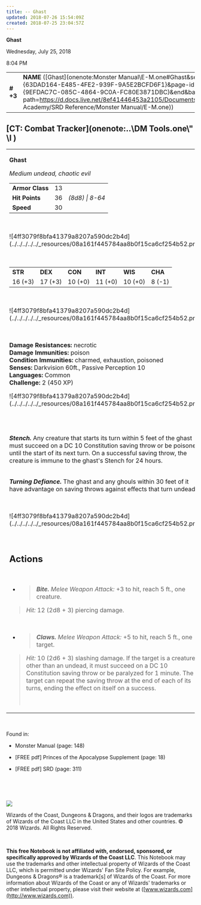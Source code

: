 ```yaml
---
title: -- Ghast
updated: 2018-07-26 15:54:09Z
created: 2018-07-25 23:04:57Z
---
```


**Ghast**

Wednesday, July 25, 2018

8:04 PM

|           |                                                                                                                                                                                                                                                                                    |        |        |        |     |       |        |
|-----------|------------------------------------------------------------------------------------------------------------------------------------------------------------------------------------------------------------------------------------------------------------------------------------|--------|--------|--------|-----|-------|--------|
| **\# +3** | **NAME** ([Ghast](onenote:Monster Manual\\E-M.one#Ghast&section-id={63DAD164-E485-4FE2-939F-9A5E2BCFD6F1}&page-id={9EFDAC7C-085C-4864-9C0A-FC80E3871DBC}&end&base-path=https://d.docs.live.net/8ef41446453a2105/Documents/Adventure Academy/SRD Reference/Monster Manual/E-M.one)) | **13** | **36** | **36** | \-  | Notes | 450 XP |

## [CT: Combat Tracker](onenote:..\\DM Tools.one\\" \l )

<table><tbody><tr class="odd"><td><p><strong>Ghast</strong></p><p><em>Medium undead, chaotic evil<br />
</em></p><table><tbody><tr class="odd"><td><strong>Armor Class</strong></td><td>13</td><td> </td></tr><tr class="even"><td><strong>Hit Points</strong></td><td>36</td><td><em>(8d8) | 8-64</em></td></tr><tr class="odd"><td><strong>Speed</strong></td><td>30</td><td> </td></tr></tbody></table><p> </p><p>![4ff3079f8bfa41379a8207a590dc2b4d](../../../../../_resources/08a161f445784aa8b0f15ca6cf254b52.png)</p><p> </p><table><tbody><tr class="odd"><td><strong>STR</strong></td><td><strong>DEX</strong></td><td><strong>CON</strong></td><td><strong>INT</strong></td><td><strong>WIS</strong></td><td><strong>CHA</strong></td></tr><tr class="even"><td>16 (+3)</td><td>17 (+3)</td><td>10 (+0)</td><td>11 (+0)</td><td>10 (+0)</td><td>8 (-1)</td></tr></tbody></table><p> </p><p>![4ff3079f8bfa41379a8207a590dc2b4d](../../../../../_resources/08a161f445784aa8b0f15ca6cf254b52.png)</p><p> </p><p><strong>Damage Resistances:</strong> necrotic<br />
<strong>Damage Immunities:</strong> poison<br />
<strong>Condition Immunities:</strong> charmed, exhaustion, poisoned<br />
<strong>Senses:</strong> Darkvision 60ft., Passive Perception 10<br />
<strong>Languages:</strong> Common<br />
<strong>Challenge:</strong> 2 (450 XP)</p><p>![4ff3079f8bfa41379a8207a590dc2b4d](../../../../../_resources/08a161f445784aa8b0f15ca6cf254b52.png)</p><p> </p><p><em><strong><br />
Stench.</strong></em> Any creature that starts its turn within 5 feet of the ghast must succeed on a DC 10 Constitution saving throw or be poisoned until the start of its next turn. On a successful saving throw, the creature is immune to the ghast's Stench for 24 hours.</p><p><em><strong><br />
Turning Defiance.</strong></em> The ghast and any ghouls within 30 feet of it have advantage on saving throws against effects that turn undead.</p><p> </p><p>![4ff3079f8bfa41379a8207a590dc2b4d](../../../../../_resources/08a161f445784aa8b0f15ca6cf254b52.png)</p><p> </p><h2 id="actions"><strong>Actions</strong></h2><p> </p><ul><li><blockquote><p><em><strong>Bite.</strong> Melee Weapon Attack:</em> +3 to hit, reach 5 ft., one creature.</p></blockquote></li></ul><blockquote><p><em>Hit:</em> 12 (2d8 + 3) piercing damage.</p></blockquote><p> </p><ul><li><blockquote><p><em><strong>Claws.</strong> Melee Weapon Attack:</em> +5 to hit, reach 5 ft., one target.</p></blockquote></li></ul><blockquote><p><em>Hit:</em> 10 (2d6 + 3) slashing damage. If the target is a creature other than an undead, it must succeed on a DC 10 Constitution saving throw or be paralyzed for 1 minute. The target can repeat the saving throw at the end of each of its turns, ending the effect on itself on a success.</p><p> </p></blockquote></td></tr></tbody></table>

 

Found in:

-   Monster Manual (page: 148)

-   \[FREE pdf\] Princes of the Apocalypse Supplement (page: 18)

-   \[FREE pdf\] SRD (page: 311)

 

 

![](tmp\media\image2.png)

Wizards of the Coast, Dungeons & Dragons, and their logos are trademarks of Wizards of the Coast LLC in the United States and other countries. © 2018 Wizards. All Rights Reserved.

 

**This free Notebook is not affiliated with, endorsed, sponsored, or specifically approved by Wizards of the Coast LLC**. This Notebook may use the trademarks and other intellectual property of Wizards of the Coast LLC, which is permitted under Wizards' Fan Site Policy. For example, Dungeons & Dragons® is a trademark\[s\] of Wizards of the Coast. For more information about Wizards of the Coast or any of Wizards' trademarks or other intellectual property, please visit their website at ([www.wizards.com](http://www.wizards.com)).
